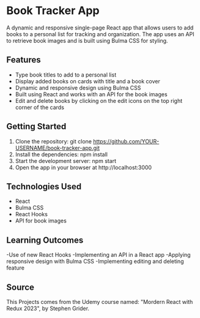 # Book Tracker App
A dynamic and responsive single-page React app that allows users to add books to a personal list for tracking and organization. The app uses an API to retrieve book images and is built using Bulma CSS for styling.

## Features
- Type book titles to add to a personal list
- Display added books on cards with title and a book cover
- Dynamic and responsive design using Bulma CSS
- Built using React and works with an API for the book images
- Edit and delete books by clicking on the edit icons on the top right corner of the cards

## Getting Started
1. Clone the repository: git clone https://github.com/YOUR-USERNAME/book-tracker-app.git
2. Install the dependencies: npm install
3. Start the development server: npm start
4. Open the app in your browser at http://localhost:3000

## Technologies Used
- React
- Bulma CSS
- React Hooks
- API for book images

## Learning Outcomes
-Use of new React Hooks
-Implementing an API in a React app
-Applying responsive design with Bulma CSS
-Implementing editing and deleting feature

## Source
This Projects comes from the Udemy course named: "Mordern React with Redux 2023", by Stephen Grider.





